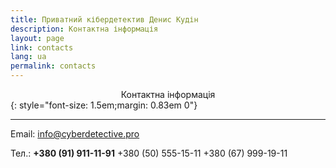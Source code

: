```yaml
---
title: Приватний кібердетектив Денис Кудін
description: Контактна інформація
layout: page
link: contacts
lang: ua
permalink: contacts
---
```


<center>Контактна інформація</center>
{: style="font-size: 1.5em;margin: 0.83em 0"}
<hr />

Email:  info@cyberdetective.pro

Тел.:   **+380 (91) 911-11-91**
+380 (50) 555-15-11
+380 (67) 999-19-11
